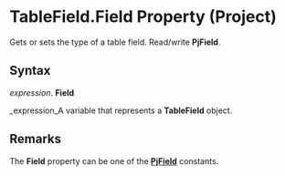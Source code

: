 
# TableField.Field Property (Project)

Gets or sets the type of a table field. Read/write  **PjField**.


## Syntax

 _expression_. **Field**

 _expression_A variable that represents a  **TableField** object.


## Remarks

The  **Field** property can be one of the **[PjField](f0df0929-921c-1f33-ab42-192efdaeb64d.md)** constants.

